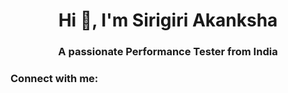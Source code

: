 <h1 align="center">Hi 👋, I'm Sirigiri Akanksha</h1>
<h3 align="center">A passionate Performance Tester from India</h3>

<h3 align="left">Connect with me:</h3>
<p align="left">
</p>


